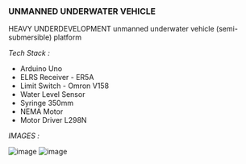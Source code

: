 ### UNMANNED UNDERWATER VEHICLE ###
HEAVY UNDERDEVELOPMENT unmanned underwater vehicle (semi-submersible) platform

*Tech Stack :*
- Arduino Uno
- ELRS Receiver - ER5A
- Limit Switch - Omron V158
- Water Level Sensor
- Syringe 350mm
- NEMA Motor
- Motor Driver L298N

*IMAGES :*

![image](https://github.com/user-attachments/assets/3f964e12-eea4-4847-b7f6-7f658e5c6bd9)
![image](https://github.com/user-attachments/assets/42f62596-bde7-4f60-8883-5c424088005e)

